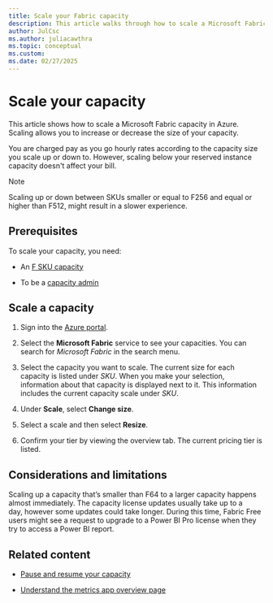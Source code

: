 ```yaml
---
title: Scale your Fabric capacity
description: This article walks through how to scale a Microsoft Fabric capacity in Azure.
author: JulCsc
ms.author: juliacawthra
ms.topic: conceptual
ms.custom:
ms.date: 02/27/2025
---
```


# Scale your capacity

This article shows how to scale a Microsoft Fabric capacity in Azure. Scaling allows you to increase or decrease the size of your capacity.

You are charged pay as you go hourly rates according to the capacity size you scale up or down to. However, scaling below your reserved instance capacity doesn't affect your bill.

>[!NOTE]
>Scaling up or down between SKUs smaller or equal to F256 and equal or higher than F512, might result in a slower experience.

## Prerequisites

To scale your capacity, you need:

* An [F SKU capacity](buy-subscription.md#azure-skus)

* To be a [capacity admin](../admin/microsoft-fabric-admin.md#capacity-admin-roles)

## Scale a capacity

1. Sign into the [Azure portal](https://portal.azure.com/).

2. Select the **Microsoft Fabric** service to see your capacities. You can search for *Microsoft Fabric* in the search menu.

3. Select the capacity you want to scale. The current size for each capacity is listed under *SKU*. When you make your selection, information about that capacity is displayed next to it. This information includes the current capacity scale  under *SKU*.

4. Under **Scale**, select **Change size**.

5. Select a scale and then select **Resize**.

6. Confirm your tier by viewing the overview tab. The current pricing tier is listed.

## Considerations and limitations

Scaling up a capacity that’s smaller than F64 to a larger capacity happens almost immediately. The capacity license updates usually take up to a day, however some updates could take longer. During this time, Fabric Free users might see a request to upgrade to a Power BI Pro license when they try to access a Power BI report.

## Related content

* [Pause and resume your capacity](pause-resume.md)

* [Understand the metrics app overview page](metrics-app-compute-page.md)
